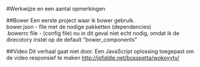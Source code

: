 #Werkwijze en een aantal opmerkingen

##Bower
Een eerste project waar ik bower gebruik.   
bower.json - file met de nodige pakketten (dependencies)  
.bowerrc file - (config file) nu in dit geval niet echt nodig, omdat ik de direcotory instel op de 
default "bower_components"

##Video
Dit verhaal gaat niet door.
Een JavaScript oplossing toegepast om de video responsief te maken http://jsfiddle.net/bosspetta/wokoyytv/ 


